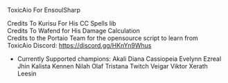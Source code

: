 ToxicAio For EnsoulSharp

Credits To Kurisu For His CC Spells lib  
Credits To Wafend for His Damage Calculation  
Credits to the Portaio Team for the opensource script to learn from  
ToxicAio Discord: https://discord.gg/HKnYn9Whus
* Currently Supported champions: Akali Diana Cassiopeia Evelynn Ezreal Jhin Kalista Kennen Nilah Olaf Tristana Twitch Veigar Viktor Xerath Leesin
